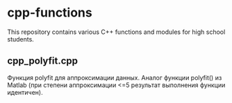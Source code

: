 # cpp-functions
This repository contains various C++ functions and modules for high school students.
## cpp_polyfit.cpp
Функция polyfit для аппроксимации данных. Аналог функции polyfit() из Matlab (при степени аппроксимации <=5 результат выполнения функции идентичен).
